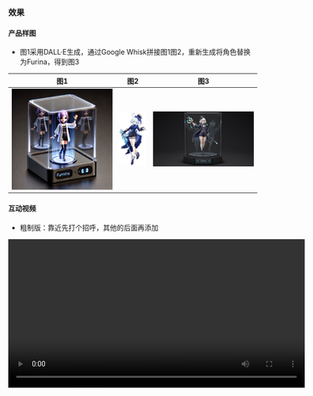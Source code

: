 ### 效果
#### 产品样图

- 图1采用DALL·E生成，通过Google Whisk拼接图1图2，重新生成将角色替换为Furina，得到图3

| 图1                                                                                                                                                                                                                                                                | 图2                                              | 图3                                          |
| ----------------------------------------------------------------------------------------------------------------------------------------------------------------------------------------------------------------------------------------------------------------- | ----------------------------------------------- | ------------------------------------------- |
| ![DALL·E](figures/DALL·E%202025-02-18%2011.27.07%20-%20A%20realistic%20preview%20of%20a%20digital%20character%20'Funnina'%20inside%20a%20rectangular%20transparent%20glass%20box%20with%20a%20black%20base.%20The%20image%20shows%20the%20internal%20struct.webp) | ![Furina](figures/Furina_in_Genshin_Impact.png) | ![Furina_effect](figures/whisk_Furina1.png) |


#### 互动视频

- 粗制版：靠近先打个招呼，其他的后面再添加
<video width="600" controls>
  <source src="figures/pixverse_Furina_replaced.mp4?raw=true" type="video/mp4">
  Your browser does not support the video tag.
</video>
